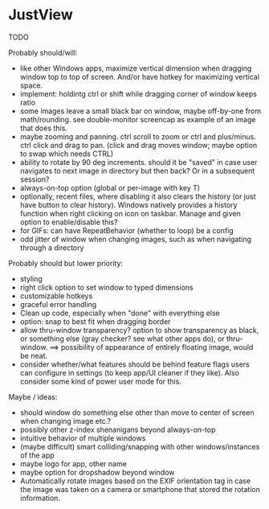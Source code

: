 # JustView

TODO

Probably should/will:
- like other Windows apps, maximize vertical dimension when dragging window top to top of screen. And/or have hotkey for maximizing vertical space.
- implement: holdintg ctrl or shift while dragging corner of window keeps ratio
- some images leave a small black bar on window, maybe off-by-one from math/rounding. see double-monitor screencap as example of an image that does this.
- maybe zooming and panning. ctrl scroll to zoom or ctrl and plus/minus. ctrl click and drag to pan. (click and drag moves window; maybe option to swap which needs CTRL)
- ability to rotate by 90 deg increments. should it be "saved" in case user navigates to next image in directory but then back? Or in a subsequent session?
- always-on-top option (global or per-image with key T)
- optionally, recent files, where disabling it also clears the history (or just have button to clear history). Windows natively provides a history function when right clicking on icon on taskbar. Manage and given option to enable/disable this?
- for GIFs: can have RepeatBehavior (whether to loop) be a config
- odd jitter of window when changing images, such as when navigating through a directory


Probably should but lower priority:
- styling
- right click option to set window to typed dimensions
- customizable hotkeys
- graceful error handling
- Clean up code, especially when "done" with everything else
- option: snap to best fit when dragging border
- allow thru-window transparency? option to show transparency as black, or something else (gray checker? see what other apps do), or thru-window. ==> possibility of appearance of entirely floating image, would be neat.
- consider whether/what features should be behind feature flags users can configure in settings (to keep app/UI cleaner if they like). Also consider some kind of power user mode for this.


Maybe / ideas:
- should window do something else other than move to center of screen when changing image etc.?
- possibly other z-index shenanigans beyond always-on-top
- intuitive behavior of multiple windows
- (maybe difficult) smart colliding/snapping with other windows/instances of the app
- maybe logo for app, other name
- maybe option for dropshadow beyond window
- Automatically rotate images based on the EXIF orientation tag in case the image was taken on a camera or smartphone that stored the rotation information.